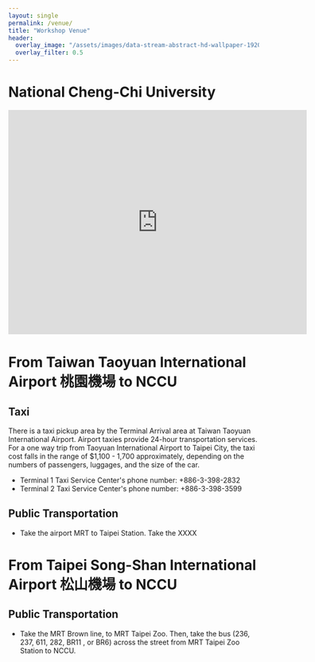 ```yaml
---
layout: single
permalink: /venue/
title: "Workshop Venue"
header:
  overlay_image: "/assets/images/data-stream-abstract-hd-wallpaper-1920x1080-2373.jpg"
  overlay_filter: 0.5
---
```


# National Cheng-Chi University

<iframe src="https://www.google.com/maps/embed?pb=!1m18!1m12!1m3!1d3616.4017465894167!2d121.57343111597139!3d24.986461246347368!2m3!1f0!2f0!3f0!3m2!1i1024!2i768!4f13.1!3m3!1m2!1s0x3442aa79452c2f49%3A0x9e8d07508e3bf507!2sNational%20Chengchi%20University!5e0!3m2!1sen!2stw!4v1567135195784!5m2!1sen!2stw" width="600" height="450" frameborder="0" style="border:0;" allowfullscreen=""></iframe>

# From Taiwan Taoyuan International Airport 桃園機場 to NCCU
## Taxi

There is a taxi pickup area by the Terminal Arrival area at Taiwan Taoyuan International Airport. Airport taxies provide 24-hour transportation services. For a one way trip from Taoyuan International Airport to Taipei City, the taxi cost falls in the range of $1,100 - 1,700 approximately, depending on the numbers of passengers, luggages, and the size of the car.

* Terminal 1 Taxi Service Center's phone number: +886-3-398-2832
* Terminal 2 Taxi Service Center's phone number: +886-3-398-3599

## Public Transportation
* Take the airport MRT to Taipei Station. Take the XXXX
# From  Taipei Song-Shan International Airport 松山機場 to NCCU

## Public Transportation
* Take the MRT Brown line, to MRT Taipei Zoo. Then, take the bus (236, 237, 611, 282, BR11 , or BR6) across the street from MRT Taipei Zoo Station to NCCU.
